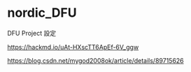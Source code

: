 # nordic_DFU
DFU Project 設定

https://hackmd.io/uAt-HXscTT6ApEf-6V_ggw

https://blog.csdn.net/mygod2008ok/article/details/89715626
